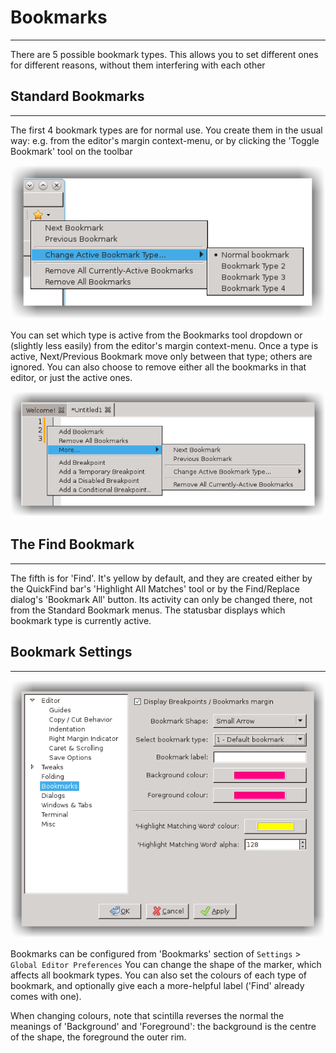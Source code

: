 # Bookmarks
---

There are 5 possible bookmark types. This allows you to set different ones for different reasons, without them interfering with each other

## Standard Bookmarks
---

The first 4 bookmark types are for normal use. You create them in the usual way: e.g. from the editor's margin context-menu, 
or by clicking the 'Toggle Bookmark' tool on the toolbar

![1](images/bk_1.png)


You can set which type is active from the Bookmarks tool dropdown or (slightly less easily) from the editor's margin context-menu. 
Once a type is active, Next/Previous Bookmark move only between that type; others are ignored. You can also choose to remove either 
all the bookmarks in that editor, or just the active ones. 

![2](images/bk_2.png)

## The Find Bookmark
---

The fifth is for 'Find'. It's yellow by default, and they are created either by the QuickFind bar's 'Highlight All Matches' 
tool or by the Find/Replace dialog's 'Bookmark All' button. Its activity can only be changed there, not from the Standard Bookmark menus.
The statusbar displays which bookmark type is currently active. 


## Bookmark Settings
---

![3](images/bk_3.png)

Bookmarks can be configured from 'Bookmarks' section of `Settings` > `Global Editor Preferences`
You can change the shape of the marker, which affects all bookmark types. You can also set the colours of each type of bookmark, and optionally give each a more-helpful label ('Find' already comes with one).

When changing colours, note that scintilla reverses the normal the meanings of 'Background' and 'Foreground': the background is the centre of the shape, the foreground the outer rim. 

